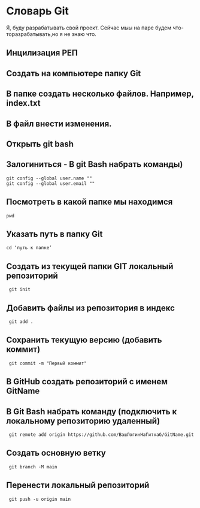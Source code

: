 # Словарь Git
Я, буду разрабатывать свой проект.
Сейчас мыы на паре будем что-торазрабатывать,но я не знаю что.
## Инцилизация РЕП
## Создать на компьютере папку Git
## В папке создать несколько файлов. Например, index.txt
## В файл внести изменения.
## Открыть git bash
## Залогиниться - В git Bash набрать команды)     
    git config --global user.name "" 
    git config --global user.email ""
## Посмотреть в какой папке мы находимся 
    pwd 
## Указать путь в папку Git 
    cd ‘путь к папке’ 
##  Создать из текущей папки GIT локальный репозиторий 
     git init 
## Добавить файлы из репозитория в индекс 
     git add . 
## Сохранить текущую версию (добавить коммит) 
     git commit -m "Первый коммит" 
##  В GitHub создать репозиторий с именем GitName
## В Git Bash набрать команду (подключить к локальному репозиторию удаленный) 
     git remote add origin https://github.com/ВашЛогинНаГитхаб/GitName.git 
## Создать основную ветку
     git branch -M main 
## Перенести локальный репозиторий
     git push -u origin main 
  
